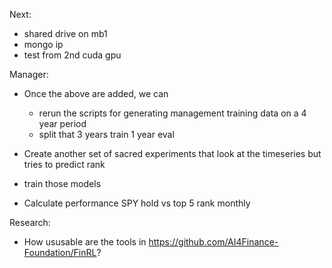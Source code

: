 Next:
* shared drive on mb1
* mongo ip
* test from 2nd cuda gpu

Manager:

* Once the above are added, we can 
  * rerun the scripts for generating management training data on a 4 year period
  * split that 3 years train 1 year eval
* Create another set of sacred experiments that look at the timeseries but tries to predict rank 
* train those models

* Calculate performance SPY hold vs top 5 rank monthly

Research:
* How ususable are the tools in https://github.com/AI4Finance-Foundation/FinRL?